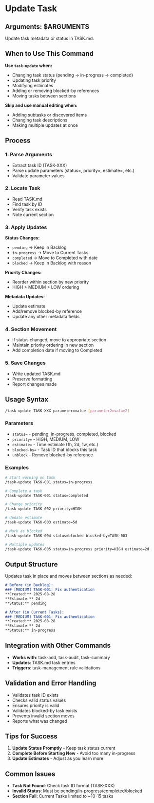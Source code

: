 # Update Task

## Arguments: $ARGUMENTS

Update task metadata or status in TASK.md.

## When to Use This Command

**Use `task-update` when:**
- Changing task status (pending → in-progress → completed)
- Updating task priority
- Modifying estimates
- Adding or removing blocked-by references
- Moving tasks between sections

**Skip and use manual editing when:**
- Adding subtasks or discovered items
- Changing task descriptions
- Making multiple updates at once

## Process

### 1. **Parse Arguments**
   - Extract task ID (TASK-XXX)
   - Parse update parameters (status=, priority=, estimate=, etc.)
   - Validate parameter values

### 2. **Locate Task**
   - Read TASK.md
   - Find task by ID
   - Verify task exists
   - Note current section

### 3. **Apply Updates**
   
   **Status Changes:**
   - `pending` → Keep in Backlog
   - `in-progress` → Move to Current Tasks
   - `completed` → Move to Completed with date
   - `blocked` → Keep in Backlog with reason
   
   **Priority Changes:**
   - Reorder within section by new priority
   - HIGH > MEDIUM > LOW ordering
   
   **Metadata Updates:**
   - Update estimate
   - Add/remove blocked-by reference
   - Update any other metadata fields

### 4. **Section Movement**
   - If status changed, move to appropriate section
   - Maintain priority ordering in new section
   - Add completion date if moving to Completed

### 5. **Save Changes**
   - Write updated TASK.md
   - Preserve formatting
   - Report changes made

## Usage Syntax

```bash
/task-update TASK-XXX parameter=value [parameter2=value2]
```

### Parameters

- `status=` - pending, in-progress, completed, blocked
- `priority=` - HIGH, MEDIUM, LOW
- `estimate=` - Time estimate (1h, 2d, 1w, etc.)
- `blocked-by=` - Task ID that blocks this task
- `unblock` - Remove blocked-by reference

### Examples

```bash
# Start working on task
/task-update TASK-001 status=in-progress

# Complete a task
/task-update TASK-001 status=completed

# Change priority
/task-update TASK-002 priority=HIGH

# Update estimate
/task-update TASK-003 estimate=5d

# Mark as blocked
/task-update TASK-004 status=blocked blocked-by=TASK-003

# Multiple updates
/task-update TASK-005 status=in-progress priority=HIGH estimate=2d
```

## Output Structure

Updates task in place and moves between sections as needed:

```markdown
# Before (in Backlog):
### [MEDIUM] TASK-001: Fix authentication
**Created:** 2025-08-28  
**Estimate:** 2d  
**Status:** pending

# After (in Current Tasks):
### [MEDIUM] TASK-001: Fix authentication
**Created:** 2025-08-28  
**Estimate:** 2d  
**Status:** in-progress
```

## Integration with Other Commands

- **Works with**: task-add, task-audit, task-summary
- **Updates**: TASK.md task entries
- **Triggers**: task-management rule validations

## Validation and Error Handling

- Validates task ID exists
- Checks valid status values
- Ensures priority is valid
- Validates blocked-by task exists
- Prevents invalid section moves
- Reports what was changed

## Tips for Success

1. **Update Status Promptly** - Keep task status current
2. **Complete Before Starting New** - Avoid too many in-progress
3. **Update Estimates** - Adjust as you learn more

## Common Issues

- **Task Not Found**: Check task ID format (TASK-XXX)
- **Invalid Status**: Must be pending/in-progress/completed/blocked
- **Section Full**: Current Tasks limited to ~10-15 tasks
